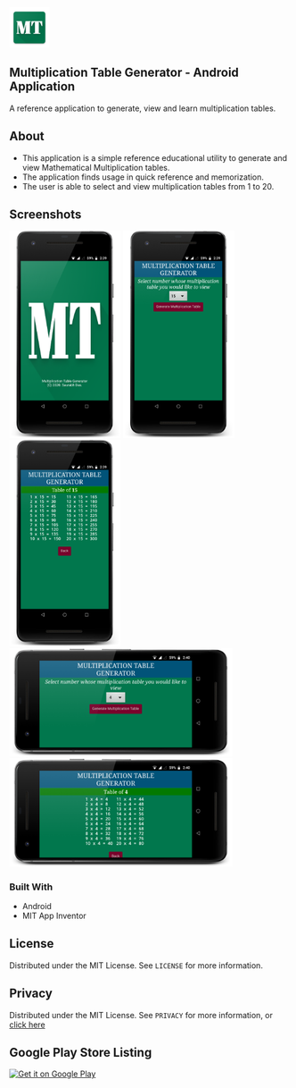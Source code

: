 <img src="artifacts\MT\res\mipmap-hdpi\MT.png" alt="logo"/>

## Multiplication Table Generator - Android Application
A reference application to generate, view and learn multiplication tables.


## About
* This application is a simple reference educational utility to generate and view Mathematical Multiplication tables.
* The application finds usage in quick reference and memorization.
* The user is able to select and view multiplication tables from 1 to 20.

## Screenshots
<img src="screenshots/MT_Screenshot_1.png" alt="screenshot" width="200"/>
<img src="screenshots/MT_Screenshot_2.png" alt="screenshot" width="200"/>
<img src="screenshots/MT_Screenshot_3.png" alt="screenshot" width="200"/>
<img src="screenshots/MT_Screenshot_5.png" alt="screenshot" width="400"/>
<img src="screenshots/MT_Screenshot_6.png" alt="screenshot" width="400"/>

### Built With

* Android
* MIT App Inventor


<!-- LICENSE -->
## License

Distributed under the MIT License. See `LICENSE` for more information.

## Privacy 

Distributed under the MIT License. See `PRIVACY` for more information, or [click here](PRIVACY.md)

## Google Play Store Listing
<a href='https://play.google.com/store/apps/details?id=appinventor.ai_saurabhdas2.MultiplicationTables&pcampaignid=pcampaignidMKT-Other-global-all-co-prtnr-py-PartBadge-Mar2515-1'><img alt='Get it on Google Play' src='https://play.google.com/intl/en_us/badges/static/images/badges/en_badge_web_generic.png' height="80"/></a>
